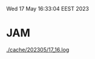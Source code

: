 Wed 17 May 16:33:04 EEST 2023
# JAM
<a href='./cache/202305/17_16.log'>./cache/202305/17_16.log</a>
